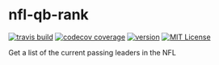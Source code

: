 # nfl-qb-rank

[![travis build](https://img.shields.io/travis/wavymav/nfl-qb-rank.svg?style=flat-square)](https://travis-ci.org/wavymav/nfl-qb-rank)
[![codecov coverage](https://img.shields.io/codecov/c/github/wavymav/nfl-qb-rank.svg?style=flat-square)](https://codecov.io/github/wavymav/nfl-qb-rank)
[![version](https://img.shields.io/npm/v/nfl-qb-rank.svg?style=flat-square)](https://www.npmjs.com/package/nfl-qb-rank)
[![MIT License](https://img.shields.io/npm/l/nfl-qb-rank.svg?style=flat-square)](http://opensource.org/licenses/MIT)

Get a list of the current passing leaders in the NFL
